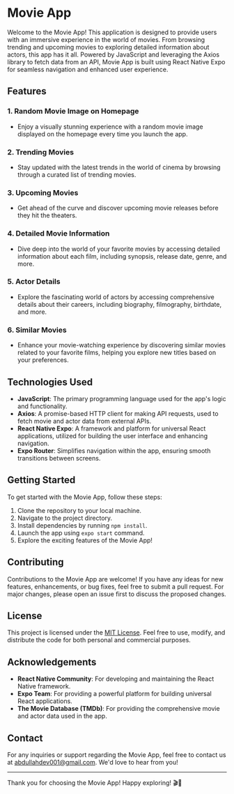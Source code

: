# Movie App

Welcome to the Movie App! This application is designed to provide users with an immersive experience in the world of movies. From browsing trending and upcoming movies to exploring detailed information about actors, this app has it all. Powered by JavaScript and leveraging the Axios library to fetch data from an API, Movie App is built using React Native Expo for seamless navigation and enhanced user experience.

## Features

### 1. Random Movie Image on Homepage
- Enjoy a visually stunning experience with a random movie image displayed on the homepage every time you launch the app.

### 2. Trending Movies
- Stay updated with the latest trends in the world of cinema by browsing through a curated list of trending movies.

### 3. Upcoming Movies
- Get ahead of the curve and discover upcoming movie releases before they hit the theaters.

### 4. Detailed Movie Information
- Dive deep into the world of your favorite movies by accessing detailed information about each film, including synopsis, release date, genre, and more.

### 5. Actor Details
- Explore the fascinating world of actors by accessing comprehensive details about their careers, including biography, filmography, birthdate, and more.

### 6. Similar Movies
- Enhance your movie-watching experience by discovering similar movies related to your favorite films, helping you explore new titles based on your preferences.

## Technologies Used
- **JavaScript**: The primary programming language used for the app's logic and functionality.
- **Axios**: A promise-based HTTP client for making API requests, used to fetch movie and actor data from external APIs.
- **React Native Expo**: A framework and platform for universal React applications, utilized for building the user interface and enhancing navigation.
- **Expo Router**: Simplifies navigation within the app, ensuring smooth transitions between screens.

## Getting Started
To get started with the Movie App, follow these steps:

1. Clone the repository to your local machine.
2. Navigate to the project directory.
3. Install dependencies by running `npm install`.
4. Launch the app using `expo start` command.
5. Explore the exciting features of the Movie App!

## Contributing
Contributions to the Movie App are welcome! If you have any ideas for new features, enhancements, or bug fixes, feel free to submit a pull request. For major changes, please open an issue first to discuss the proposed changes.

## License
This project is licensed under the [MIT License](LICENSE). Feel free to use, modify, and distribute the code for both personal and commercial purposes.

## Acknowledgements
- **React Native Community**: For developing and maintaining the React Native framework.
- **Expo Team**: For providing a powerful platform for building universal React applications.
- **The Movie Database (TMDb)**: For providing the comprehensive movie and actor data used in the app.

## Contact
For any inquiries or support regarding the Movie App, feel free to contact us at [abdullahdev001@gmail.com](mailto:abdullahdev001@gmail.com). We'd love to hear from you!

---

Thank you for choosing the Movie App! Happy exploring! 🎬🍿
